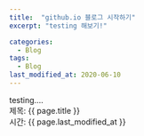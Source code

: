 ```yaml
---
title:  "github.io 블로그 시작하기"
excerpt: "testing 해보기!"

categories:
  - Blog
tags:
  - Blog
last_modified_at: 2020-06-10
---
```

testing....  
제목: {{ page.title }}  
시간: {{ page.last_modified_at }}

